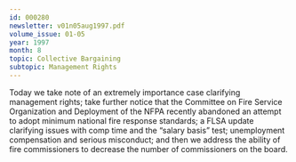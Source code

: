 ```yaml
---
id: 000280
newsletter: v01n05aug1997.pdf
volume_issue: 01-05
year: 1997
month: 8
topic: Collective Bargaining
subtopic: Management Rights
---
```


Today we take note of an extremely importance case clarifying management rights; take further notice that the  Committee on Fire Service Organization and Deployment of the NFPA recently abandoned an attempt to adopt minimum national fire response standards; a FLSA update clarifying issues with comp time and the “salary basis” test; unemployment compensation and serious misconduct; and then we address the ability of fire commissioners to decrease the number of commissioners on the board.